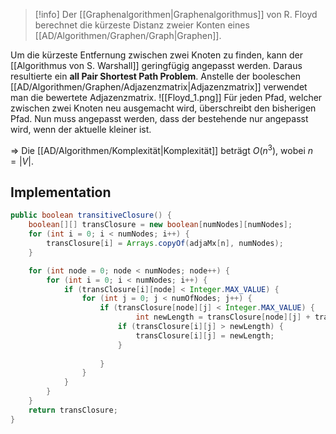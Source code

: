 >[!info]
>Der [[Graphenalgorithmen|Graphenalgorithmus]] von R. Floyd berechnet die kürzeste Distanz zweier Konten eines [[AD/Algorithmen/Graphen/Graph|Graphen]].


Um die kürzeste Entfernung zwischen zwei Knoten zu finden, kann der [[Algorithmus von S. Warshall]] geringfügig angepasst werden.
Daraus resultierte ein **all Pair Shortest Path Problem**.
Anstelle der booleschen [[AD/Algorithmen/Graphen/Adjazenzmatrix|Adjazenzmatrix]] verwendet man die bewertete Adjazenzmatrix.
![[Floyd_1.png]]
Für jeden Pfad, welcher zwischen zwei Knoten neu ausgemacht wird, überschreibt den bisherigen Pfad.
Nun muss angepasst werden, dass der bestehende nur angepasst wird, wenn der aktuelle kleiner ist.

=> Die [[AD/Algorithmen/Komplexität|Komplexität]] beträgt $O(n^{3})$, wobei $n = |V|$.

## Implementation
```java
public boolean transitiveClosure() {
	boolean[][] transClosure = new boolean[numNodes][numNodes];
	for (int i = 0; i < numNodes; i++) {
		transClosure[i] = Arrays.copyOf(adjaMx[n], numNodes);
	}

	for (int node = 0; node < numNodes; node++) {
		for (int i = 0; i < numNodes; i++) {
			if (transClosure[i][node] < Integer.MAX_VALUE) {
				for (int j = 0; j < numOfNodes; j++) {
					if (transClosure[node][j] < Integer.MAX_VALUE) {
							int newLength = transClosure[node][j] + transClosure[i][node]
						if (transClosure[i][j] > newLength) {
							transClosure[i][j] = newLength;
						}
						
					}
				}
			}
		}
	}	
	return transClosure;
}
```
